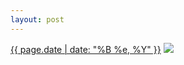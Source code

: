 ```yaml
---
layout: post
---
```


<p>
  <time><a href="/170">{{ page.date | date: "%B %e, %Y" }}</a></time>
  <a href="/170"><img src="{{ site.assets_url }}/170-640.jpg" srcset="{{ site.assets_url }}/170-1280.jpg 1280w, {{ site.assets_url }}/170-960.jpg 960w, {{ site.assets_url }}/170-640.jpg 640w, {{ site.assets_url }}/170-320.jpg 320w" sizes="(min-width: 700px) 50vw, calc(100vw - 2rem)" /></a>
</p>
